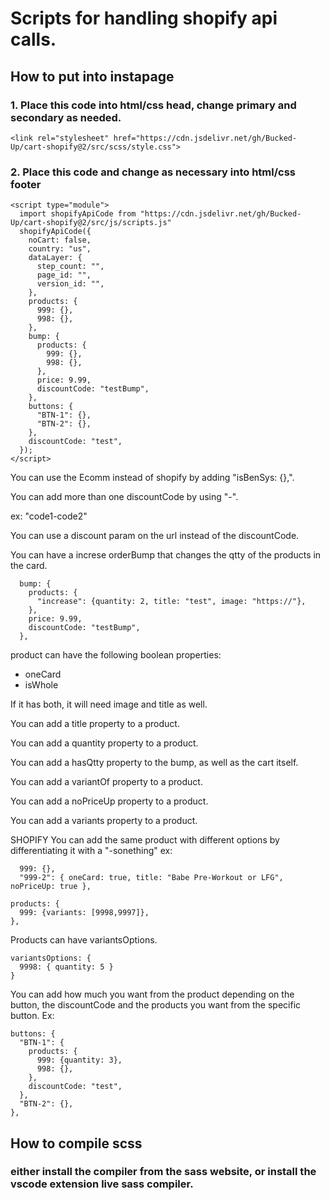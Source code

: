 # Scripts for handling shopify api calls.

## How to put into instapage

### 1. Place this code into html/css head, change primary and secondary as needed.

```
<link rel="stylesheet" href="https://cdn.jsdelivr.net/gh/Bucked-Up/cart-shopify@2/src/scss/style.css">
```

### 2. Place this code and change as necessary into html/css footer

```
<script type="module">
  import shopifyApiCode from "https://cdn.jsdelivr.net/gh/Bucked-Up/cart-shopify@2/src/js/scripts.js"
  shopifyApiCode({
    noCart: false,
    country: "us",
    dataLayer: {
      step_count: "",
      page_id: "",
      version_id: "",
    },
    products: {
      999: {},
      998: {},
    },
    bump: {
      products: {
        999: {},
        998: {},
      },
      price: 9.99,
      discountCode: "testBump",
    },
    buttons: {
      "BTN-1": {},
      "BTN-2": {},
    },
    discountCode: "test",
  });
</script>
```

You can use the Ecomm instead of shopify by adding "isBenSys: {},".

You can add more than one discountCode by using "-".

ex: "code1-code2"

You can use a discount param on the url instead of the discountCode.

You can have a increse orderBump that changes the qtty of the products in the card.

```
  bump: {
    products: {
      "increase": {quantity: 2, title: "test", image: "https://"},
    },
    price: 9.99,
    discountCode: "testBump",
  },
```

product can have the following boolean properties:

- oneCard
- isWhole

If it has both, it will need image and title as well.

You can add a title property to a product.

You can add a quantity property to a product.

You can add a hasQtty property to the bump, as well as the cart itself.

You can add a variantOf property to a product.

You can add a noPriceUp property to a product.

You can add a variants property to a product.

SHOPIFY You can add the same product with different options by differentiating it with a "-sonething"
ex:
```
  999: {},
  "999-2": { oneCard: true, title: "Babe Pre-Workout or LFG", noPriceUp: true },
```

```
products: {
  999: {variants: [9998,9997]},
},
```

Products can have variantsOptions.

```
variantsOptions: {
  9998: { quantity: 5 }
}
```

You can add how much you want from the product depending on the button, the discountCode and the products you want from the specific button. Ex:

```
buttons: {
  "BTN-1": {
    products: {
      999: {quantity: 3},
      998: {},
    },
    discountCode: "test",
  },
  "BTN-2": {},
},
```

## How to compile scss

### either install the compiler from the sass website, or install the vscode extension live sass compiler.
